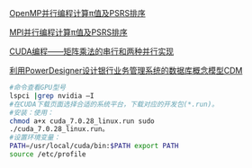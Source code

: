 [OpenMP并行编程计算π值及PSRS排序](<c>)

[MPI并行编程计算π值及PSRS排序](<https://blog.csdn.net/rectsuly/article/details/70307580>)

[CUDA编程——矩阵乘法的串行和两种并行实现](<https://blog.csdn.net/rectsuly/article/details/72231349>)

[利用PowerDesigner设计银行业务管理系统的数据库概念模型CDM](<https://blog.csdn.net/rectsuly/article/details/72522817>)





```bash
#命令查看GPU型号
lspci |grep nvidia –I 
#在CUDA下载页面选择合适的系统平台，下载对应的开发包(*.run)。
#安装：使用：
chmod a+x cuda_7.0.28_linux.run sudo
./cuda_7.0.28_linux.run。
#设置环境变量：
PATH=/usr/local/cuda/bin:$PATH export PATH
source /etc/profile
```

